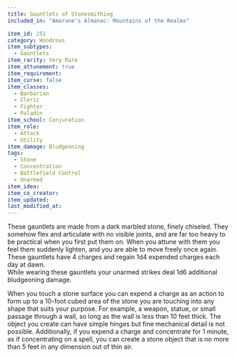 ```yaml
---
title: Gauntlets of Stonesmithing
included_in: "Amarune's Almanac: Mountains of the Realms"

item_id: 251
category: Wondrous
item_subtypes:
  - Gauntlets
item_rarity: Very Rare
item_attunement: true
item_requirement:
item_curse: false
item_classes:
  - Barbarian
  - Cleric
  - Fighter
  - Paladin
item_school: Conjuration
item_role:
  - Attack
  - Utility
item_damage: Bludgeoning
tags:
  - Stone
  - Concentration
  - Battlefield Control
  - Unarmed
item_idea:
item_co_creator:
item_updated:
last_modified_at:
---
```


These gauntlets are made from a dark marbled stone, finely chiseled. They somehow flex and articulate with no visible joints, and are far too heavy to be practical when you first put them on. When you attune with them you feel them suddenly lighten,  and you are able to move freely once again.  
These gauntlets have 4 charges and regain 1d4 expended charges each day at dawn.  
While wearing these gauntlets your unarmed strikes deal 1d6 additional bludgeoning damage.

When you touch a stone surface you can expend a charge as an action to form up to a 10-foot cubed area of the stone you are touching into any shape that suits your purpose. For example, a weapon, statue, or small passage through a wall, so long as the wall is less than 10 feet thick. The object you create can have simple hinges but fine mechanical detail is not possible.
Additionally, if you expend a charge and concentrate for 1 minute, as if concentrating on a spell, you can create a stone object that is no more than 5 feet in any dimension out of thin air.
